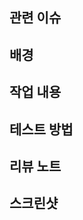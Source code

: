 ## 관련 이슈

<!-- 관련있는 이슈 번호(#000)을 적어주세요. -->

## 배경

<!-- PR과 관련된 논의 쓰레드, 디자인 가이드, 관련 PR 링크 등을 적어주세요 -->

## 작업 내용

<!-- PR 작성 이유와 어떤 변경이 있었는지를 포함합니다. PR에 많은 변경이 있는 경우 추가되는 클래스들의 구조나 동작 등 자세하게 적는 경우도 있습니다 -->

## 테스트 방법

<!-- PR 리뷰어가 이 PR의 변경사항을 확인할 수 있는 방법을 서술합니다. 의도하는 테스트 결과도 서술하면 더 좋습니다 -->

## 리뷰 노트

<!-- 구현 시에 고민이었던 점들 혹은 특정 부분에 대한 의도가 있었다면 PR 리뷰의 이해를 돕기 위해 서술합니다. 또한 리뷰어에게 특정 부분에 대한 집중 혹은 코멘트를 요청하는 경우에 작성합니다. -->

## 스크린샷

<!-- 화면 전환이나 인터랙션이 있는 경우 GIF를, 정적인 화면이라면 스크린샷을 첨부합니다. -->
<!-- <img width="" alt="" src=""> -->
